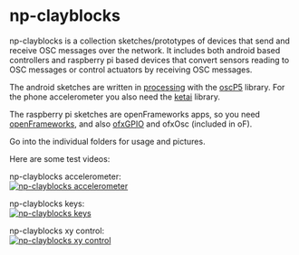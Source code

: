 np-clayblocks
==============
np-clayblocks is a collection sketches/prototypes of devices that send and receive OSC messages over the network. It includes both android based controllers and raspberry pi based devices that convert sensors reading to OSC messages or control actuators by receiving OSC messages. 

The android sketches are written in [processing](https://processing.org/) with the [oscP5](http://www.sojamo.de/libraries/oscP5/) library. For the phone accelerometer you also need the [ketai](http://ketai.org/) library.

The raspberry pi sketches are openFrameworks apps, so you need [openFrameworks](https://openframeworks.cc/), and also [ofxGPIO](https://github.com/kashimAstro/ofxGPIO) and ofxOsc (included in oF).

Go into the individual folders for usage and pictures.

Here are some test videos:

np-clayblocks accelerometer:   
[![np-clayblocks accelerometer](https://i.vimeocdn.com/video/655229823_640.jpg)](https://vimeo.com/233808963 "np-clayblocks accelerometer")

np-clayblocks keys:   
[![np-clayblocks keys](https://i.vimeocdn.com/video/108844525_640.jpg)](https://vimeo.com/108844525 "np-clayblocks keys")

np-clayblocks xy control:   
[![np-clayblocks xy control](https://i.vimeocdn.com/video/108881498_640.jpg)](https://vimeo.com/108881498 "np-clayblocks xy control")
